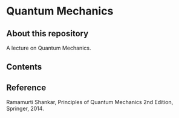 # Quantum Mechanics

## About this repository

A lecture on Quantum Mechanics.

## Contents

## Reference

Ramamurti Shankar, Principles of Quantum Mechanics 2nd Edition, Springer, 2014.
